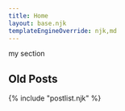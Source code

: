 ```yaml
---
title: Home
layout: base.njk
templateEngineOverride: njk,md
---
```


my section

## Old Posts

{% include "postlist.njk" %}
